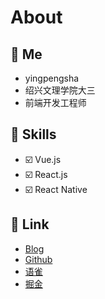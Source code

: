 # About

## 👦 Me

- yingpengsha
- 绍兴文理学院大三
- 前端开发工程师

## 🔨 Skills

- ☑️  Vue.js
- ☑️  React.js
- ☑️  React Native
<!-- - 🔲  Docker -->

## 🔗 Link

- [Blog](https://yingpengsha.github.io)
- [Github](https://github.com/yingpengsha)
- [语雀](https://www.yuque.com/yingpengsha)
- [掘金](https://juejin.im/user/5b3600ffe51d4558cf6ea115)